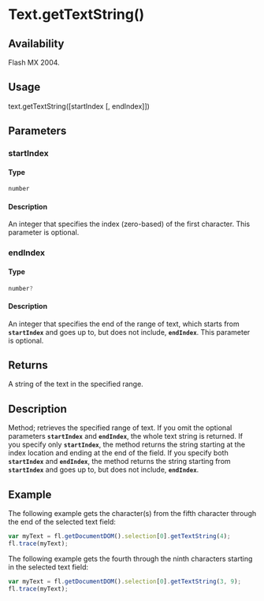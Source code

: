 # Text.getTextString()

## Availability

Flash MX 2004.

## Usage

text.getTextString([startIndex [, endIndex]])

## Parameters

### **startIndex**

#### Type

```typescript
number
```

#### Description

An integer that specifies the index (zero-based) of the first character. This parameter is optional.

### **endIndex**

#### Type

```typescript
number?
```

#### Description

An integer that specifies the end of the range of text, which starts from **`startIndex`** and goes up to, but does not include, **`endIndex`**. This parameter is optional.

## Returns

A string of the text in the specified range.

## Description

Method; retrieves the specified range of text. If you omit the optional parameters **`startIndex`** and **`endIndex`**, the whole text string is returned. If you specify only **`startIndex`**, the method returns the string starting at the index location and ending at the end of the field. If you specify both **`startIndex`** and **`endIndex`**, the method returns the string starting from **`startIndex`** and goes up to, but does not include, **`endIndex`**.

## Example

The following example gets the character(s) from the fifth character through the end of the selected text field:

```javascript
var myText = fl.getDocumentDOM().selection[0].getTextString(4);
fl.trace(myText);
```

The following example gets the fourth through the ninth characters starting in the selected text field:

```javascript
var myText = fl.getDocumentDOM().selection[0].getTextString(3, 9);
fl.trace(myText);
```
